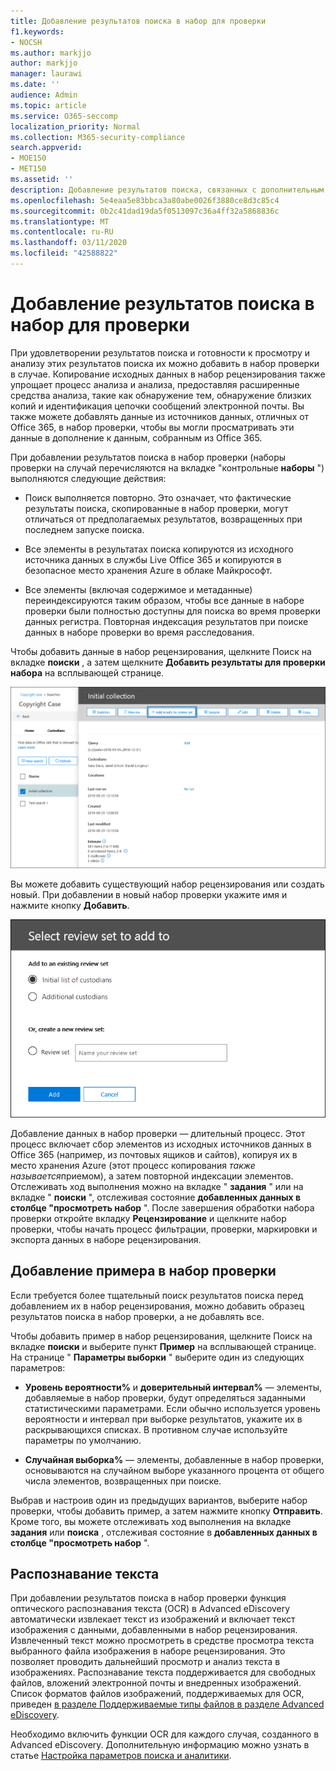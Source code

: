 ```yaml
---
title: Добавление результатов поиска в набор для проверки
f1.keywords:
- NOCSH
ms.author: markjjo
author: markjjo
manager: laurawi
ms.date: ''
audience: Admin
ms.topic: article
ms.service: O365-seccomp
localization_priority: Normal
ms.collection: M365-security-compliance
search.appverid:
- MOE150
- MET150
ms.assetid: ''
description: Добавление результатов поиска, связанных с дополнительным вариантом обнаружения электронных данных. Элементы копируются из исходного расположения и копируются в предоставленное Майкрософт место хранения Azure. Элементы также переиндексируются, и Расширенное обнаружение электронных данных выполняет оптическое распознавание текста (OCR) для файлов изображений и отправляет текст изображения для просмотра и анализа.
ms.openlocfilehash: 5e4eaa5e83bbca3a80abe0026f3880ce8d3c85c4
ms.sourcegitcommit: 0b2c41dad19da5f0513097c36a4ff32a5868836c
ms.translationtype: MT
ms.contentlocale: ru-RU
ms.lasthandoff: 03/11/2020
ms.locfileid: "42588822"
---
```

# <a name="add-search-results-to-a-review-set"></a>Добавление результатов поиска в набор для проверки

При удовлетворении результатов поиска и готовности к просмотру и анализу этих результатов поиска их можно добавить в набор проверки в случае. Копирование исходных данных в набор рецензирования также упрощает процесс анализа и анализа, предоставляя расширенные средства анализа, такие как обнаружение тем, обнаружение близких копий и идентификация цепочки сообщений электронной почты. Вы также можете добавлять данные из источников данных, отличных от Office 365, в набор проверки, чтобы вы могли просматривать эти данные в дополнение к данным, собранным из Office 365. 

При добавлении результатов поиска в набор проверки (наборы проверки на случай перечисляются на вкладке "контрольные **наборы** ") выполняются следующие действия:

- Поиск выполняется повторно. Это означает, что фактические результаты поиска, скопированные в набор проверки, могут отличаться от предполагаемых результатов, возвращенных при последнем запуске поиска.

- Все элементы в результатах поиска копируются из исходного источника данных в службы Live Office 365 и копируются в безопасное место хранения Azure в облаке Майкрософт.

- Все элементы (включая содержимое и метаданные) переиндексируются таким образом, чтобы все данные в наборе проверки были полностью доступны для поиска во время проверки данных регистра. Повторная индексация результатов при поиске данных в наборе проверки во время расследования.

Чтобы добавить данные в набор рецензирования, щелкните Поиск на вкладке **поиски** , а затем щелкните **Добавить результаты для проверки набора** на всплывающей странице.

![Добавление данных в набор проверки](../media/c1b4fc00-7a15-4587-b9b0-ce594bb02e4d.png)

Вы можете добавить существующий набор рецензирования или создать новый.  При добавлении в новый набор проверки укажите имя и нажмите кнопку **Добавить**.

![Выбор набора проверок](../media/e8c6ab51-da8d-4c39-9b21-26bfdf453fb9.png)

Добавление данных в набор проверки — длительный процесс. Этот процесс включает сбор элементов из исходных источников данных в Office 365 (например, из почтовых ящиков и сайтов), копируя их в место хранения Azure (этот процесс копирования *также называется*приемом), а затем повторной индексации элементов. Отслеживать ход выполнения можно на вкладке " **задания** " или на вкладке " **поиски** ", отслеживая состояние **добавленных данных в столбце "просмотреть набор** ". После завершения обработки набора проверки откройте вкладку **Рецензирование** и щелкните набор проверки, чтобы начать процесс фильтрации, проверки, маркировки и экспорта данных в наборе рецензирования.

## <a name="add-a-sample-to-a-review-set"></a>Добавление примера в набор проверки

Если требуется более тщательный поиск результатов поиска перед добавлением их в набор рецензирования, можно добавить образец результатов поиска в набор проверки, а не добавлять все.

Чтобы добавить пример в набор рецензирования, щелкните Поиск на вкладке **поиски** и выберите пункт **Пример** на всплывающей странице. На странице " **Параметры выборки** " выберите один из следующих параметров:

- **Уровень вероятности%** и **доверительный интервал%** — элементы, добавляемые в набор проверки, будут определяться заданными статистическими параметрами. Если обычно используется уровень вероятности и интервал при выборке результатов, укажите их в раскрывающихся списках. В противном случае используйте параметры по умолчанию.

- **Случайная выборка%** — элементы, добавленные в набор проверки, основываются на случайном выборе указанного процента от общего числа элементов, возвращенных при поиске.

Выбрав и настроив один из предыдущих вариантов, выберите набор проверки, чтобы добавить пример, а затем нажмите кнопку **Отправить**. Кроме того, вы можете отслеживать ход выполнения на вкладке **задания** или **поиска** , отслеживая состояние в **добавленных данных в столбце "просмотреть набор** ".

## <a name="optical-character-recognition"></a>Распознавание текста

При добавлении результатов поиска в набор проверки функция оптического распознавания текста (OCR) в Advanced eDiscovery автоматически извлекает текст из изображений и включает текст изображения с данными, добавленными в набор рецензирования. Извлеченный текст можно просмотреть в средстве просмотра текста выбранного файла изображения в наборе рецензирования. Это позволяет проводить дальнейший просмотр и анализ текста в изображениях. Распознавание текста поддерживается для свободных файлов, вложений электронной почты и внедренных изображений. Список форматов файлов изображений, поддерживаемых для OCR, приведен [в разделе Поддерживаемые типы файлов в разделе Advanced eDiscovery](supported-filetypes-ediscovery20.md#image).

Необходимо включить функции OCR для каждого случая, созданного в Advanced eDiscovery. Дополнительную информацию можно узнать в статье [Настройка параметров поиска и аналитики](configure-search-and-analytics-settings-in-advanced-ediscovery.md#optical-character-recognition-ocr).
